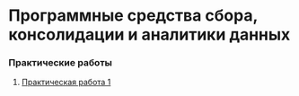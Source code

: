 # Программные средства сбора, консолидации и аналитики данных
### Практические работы

1. [Практическая работа 1](/PW/PW1/PW_01_Osokin_A_I.ipynb)
